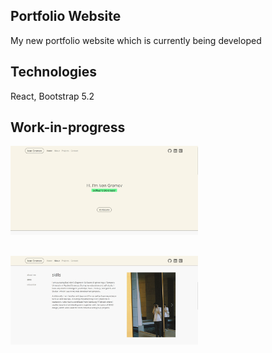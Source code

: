 ## Portfolio Website
My new portfolio website which is currently being developed

## Technologies
React, Bootstrap 5.2

## Work-in-progress
<img
  src="src/assets/home-page.jpg"
  alt="Home Page unfinished"
  title="Home Page unfinished"
  style="display: inline-block; margin: 0 auto; max-width: 300px">
##
<img
  src="src/assets/about-page.jpg"
  alt="About Page unfinished"
  title="About Page unfinished"
  style="display: inline-block; margin: 0 auto; max-width: 300px">